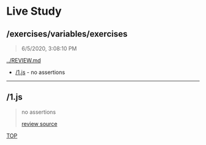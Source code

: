# Live Study 

## /exercises/variables/exercises

> 6/5/2020, 3:08:10 PM 

[../REVIEW.md](../REVIEW.md)

- [/1.js](#1js) - no assertions

---

## /1.js

> no assertions
>
> [review source](./1.js)

[TOP](#live-study)

